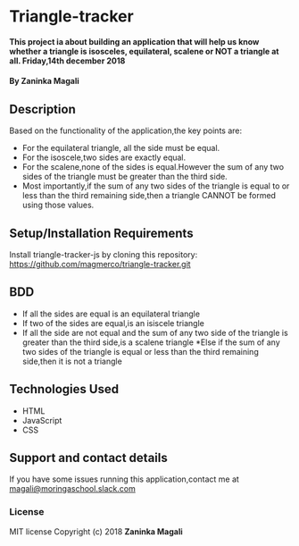 # Triangle-tracker
#### This project ia about building an application that will help us know whether a triangle is isosceles, equilateral, scalene or NOT a triangle at all.           Friday,14th december 2018
#### By **Zaninka Magali**
## Description
Based on the functionality of the application,the key points are:
* For the equilateral triangle, all the side must be equal.
* For the isoscele,two sides are exactly equal.
* For the scalene,none of the sides is equal.However the sum of any two sides of the triangle must be greater than the third side.
* Most importantly,if the sum of any two sides of the triangle is equal to or less than the third remaining side,then a triangle CANNOT be formed using those values.
## Setup/Installation Requirements
Install triangle-tracker-js by cloning this repository:
https://github.com/magmerco/triangle-tracker.git
## BDD
* If all the sides are equal is an equilateral triangle
* If two of the sides are equal,is an isiscele triangle
* If all the side are not equal and the sum of any two side of the triangle is greater than the third side,is a scalene triangle
*Else if the sum of any two sides of the triangle is equal or less than the third remaining side,then it is not a triangle
## Technologies Used
- HTML
- JavaScript
- CSS
## Support and contact details
If you have some issues running this application,contact me at magali@moringaschool.slack.com
### License
MIT license
Copyright (c) 2018 **Zaninka Magali**
  
